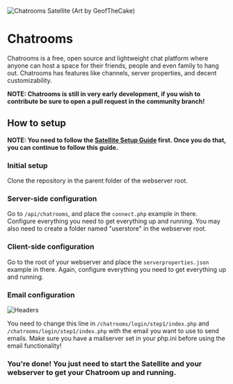 ![Chatrooms Satellite](https://github.com/PopularTopplingJelly/Chatrooms/blob/main/.webassets/WatermarkSatelliteEnabled128.png) (Art by GeofTheCake)
# Chatrooms
Chatrooms is a free, open source and lightweight chat platform where anyone can host a space for their friends, people and even family to hang out. Chatrooms has features like channels, server properties, and decent customizability. 

**NOTE: Chatrooms is still in very early development, if you wish to contribute be sure to open a pull request in the community branch!**

## How to setup
**NOTE: You need to follow the [Satellite Setup Guide](https://github.com/PopularTopplingJelly/Chatrooms/blob/main/satellite/how_to_satellite.md) first. Once you do that, you can continue to follow this guide.**
### Initial setup
Clone the repository in the parent folder of the webserver root.
### Server-side configuration
Go to `/api/chatrooms`, and place the `connect.php` example in there. Configure everything you need to get everything up and running.
You may also need to create a folder named "userstore" in the webserver root.
### Client-side configuration
Go to the root of your webserver and place the `serverproperties.json` example in there. Again, configure everything you need to get everything up and running.
### Email configuration
![Headers](https://github.com/PopularTopplingJelly/Chatrooms/blob/main/.webassets/2023-01-01_14-26.png?raw=true)

You need to change this line in `/chatrooms/login/step1/index.php` and `/chatrooms/login/step1/index.php` with the email you want to use to send emails. Make sure you have a mailserver set in your php.ini before using the email functionality!
### You're done! You just need to start the Satellite and your webserver to get your Chatroom up and running.
